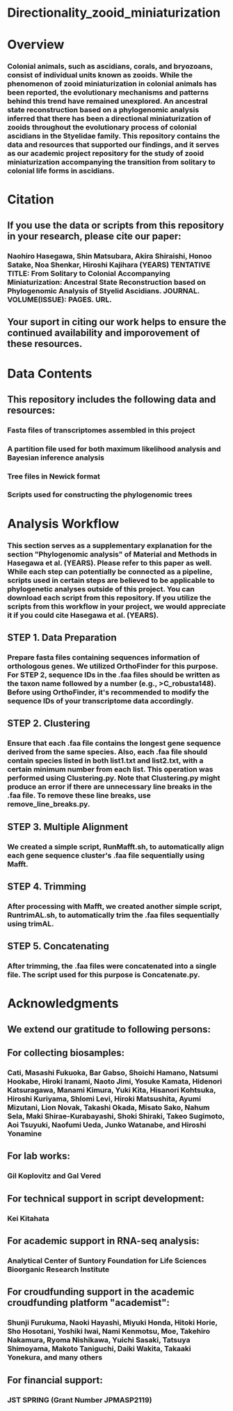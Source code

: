 # Directionality_zooid_miniaturization

# Overview
### Colonial animals, such as ascidians, corals, and bryozoans, consist of individual units known as zooids. While the phenomenon of zooid miniaturization in colonial animals has been reported, the evolutionary mechanisms and patterns behind this trend have remained unexplored. An ancestral state reconstruction based on a phylogenomic analysis inferred that there has been a directional miniaturization of zooids throughout the evolutionary process of colonial ascidians in the Styelidae family. This repository contains the data and resources that supported our findings, and it serves as our academic project repository for the study of zooid miniaturization accompanying the transition from solitary to colonial life forms in ascidians.

# Citation
## If you use the data or scripts from this repository in your research, please cite our paper:
### Naohiro Hasegawa, Shin Matsubara, Akira Shiraishi, Honoo Satake, Noa Shenkar, Hiroshi Kajihara (YEARS) TENTATIVE TITLE: From Solitary to Colonial Accompanying Miniaturization: Ancestral State Reconstruction based on Phylogenomic Analysis of Styelid Ascidians. JOURNAL. VOLUME(ISSUE): PAGES. URL.
## Your suport in citing our work helps to ensure the continued availability and imporovement of these resources.

# Data Contents
## This repository includes the following data and resources:
### Fasta files of transcriptomes assembled in this project
### A partition file used for both maximum likelihood analysis and Bayesian inference analysis
### Tree files in Newick format
### Scripts used for constructing the phylogenomic trees

# Analysis Workflow
### This section serves as a supplementary explanation for the section "Phylogenomic analysis" of Material and Methods in Hasegawa et al. (YEARS). Please refer to this paper as well. While each step can potentially be connected as a pipeline, scripts used in certain steps are believed to be applicable to phylogenetic analyses outside of this project. You can download each script from this repository. If you utilize the scripts from this workflow in your project, we would appreciate it if you could cite Hasegawa et al. (YEARS).
## STEP 1. Data Preparation
### Prepare fasta files containing sequences information of orthologous genes. We utilized OrthoFinder for this purpose. For STEP 2, sequence IDs in the .faa files should be written as the taxon name followed by a number (e.g., >C_robusta148). Before using OrthoFinder, it's recommended to modify the sequence IDs of your transcriptome data accordingly.

## STEP 2. Clustering
### Ensure that each .faa file contains the longest gene sequence derived from the same species. Also, each .faa file should contain species listed in both list1.txt and list2.txt, with a certain minimum number from each list. This operation was performed using Clustering.py. Note that Clustering.py might produce an error if there are unnecessary line breaks in the .faa file. To remove these line breaks, use remove_line_breaks.py.

## STEP 3. Multiple Alignment
### We created a simple script, RunMafft.sh, to automatically align each gene sequence cluster's .faa file sequentially using Mafft.

## STEP 4. Trimming
### After processing with Mafft, we created another simple script, RuntrimAL.sh, to automatically trim the .faa files sequentially using trimAL.

## STEP 5. Concatenating
### After trimming, the .faa files were concatenated into a single file. The script used for this purpose is Concatenate.py.

# Acknowledgments
## We extend our gratitude to following persons:
## For collecting biosamples:
### Cati, Masashi Fukuoka, Bar Gabso, Shoichi Hamano, Natsumi Hookabe, Hiroki Iranami, Naoto Jimi, Yosuke Kamata, Hidenori Katsuragawa, Manami Kimura, Yuki Kita, Hisanori Kohtsuka, Hiroshi Kuriyama, Shlomi Levi, Hiroki Matsushita, Ayumi Mizutani, Lion Novak, Takashi Okada, Misato Sako, Nahum Sela, Maki Shirae-Kurabayashi, Shoki Shiraki, Takeo Sugimoto, Aoi Tsuyuki, Naofumi Ueda, Junko Watanabe, and Hiroshi Yonamine
## For lab works:
### Gil Koplovitz and Gal Vered
## For technical support in script development:
### Kei Kitahata
## For academic support in RNA-seq analysis:
### Analytical Center of Suntory Foundation for Life Sciences Bioorganic Research Institute
## For croudfunding support in the academic croudfunding platform "academist":
### Shunji Furukuma, Naoki Hayashi, Miyuki Honda, Hitoki Horie, Sho Hosotani, Yoshiki Iwai, Nami Kenmotsu, Moe, Takehiro Nakamura, Ryoma Nishikawa, Yuichi Sasaki, Tatsuya Shimoyama, Makoto Taniguchi, Daiki Wakita, Takaaki Yonekura, and many others
## For financial support:
### JST SPRING (Grant Number JPMASP2119)
